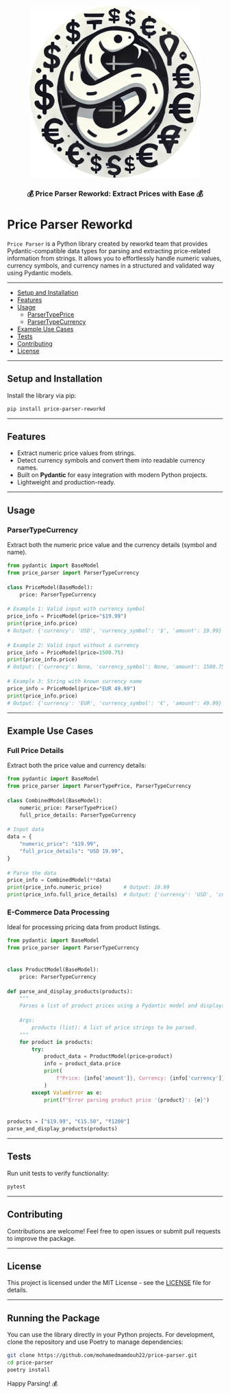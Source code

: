 <p align="center">
  <img src="https://raw.githubusercontent.com/mohamedmamdouh22/price-parser/main/logos/logo-modified.png" alt="Price Parser Logo" width="400"/>
</p>

<h3 align="center">💰 Price Parser Reworkd: Extract Prices with Ease 💰</h3>

# Price Parser Reworkd

`Price Parser` is a Python library created by reworkd team that provides Pydantic-compatible data types for parsing and extracting price-related information from strings. It allows you to effortlessly handle numeric values, currency symbols, and currency names in a structured and validated way using Pydantic models.

---

- [Setup and Installation](#setup-and-installation)
- [Features](#features)
- [Usage](#usage)
  - [ParserTypePrice](#parsertypeprice)
  - [ParserTypeCurrency](#parsertypecurrency)
- [Example Use Cases](#example-use-cases)
- [Tests](#tests)
- [Contributing](#contributing)
- [License](#license)

---

## Setup and Installation

Install the library via pip:

```bash
pip install price-parser-reworkd
```

---

## Features

- Extract numeric price values from strings.
- Detect currency symbols and convert them into readable currency names.
- Built on **Pydantic** for easy integration with modern Python projects.
- Lightweight and production-ready.

---

## Usage

### ParserTypeCurrency

Extract both the numeric price value and the currency details (symbol and name).

```python
from pydantic import BaseModel
from price_parser import ParserTypeCurrency

class PriceModel(BaseModel):
    price: ParserTypeCurrency

# Example 1: Valid input with currency symbol
price_info = PriceModel(price="$19.99")
print(price_info.price)
# Output: {'currency': 'USD', 'currency_symbol': '$', 'amount': 19.99}

# Example 2: Valid input without a currency
price_info = PriceModel(price=1500.75)
print(price_info.price)
# Output: {'currency': None, 'currency_symbol': None, 'amount': 1500.75}

# Example 3: String with known currency name
price_info = PriceModel(price="EUR 49.99")
print(price_info.price)
# Output: {'currency': 'EUR', 'currency_symbol': '€', 'amount': 49.99}

```
---

## Example Use Cases


### Full Price Details

Extract both the price value and currency details:

```python
from pydantic import BaseModel
from price_parser import ParserTypePrice, ParserTypeCurrency

class CombinedModel(BaseModel):
    numeric_price: ParserTypePrice()
    full_price_details: ParserTypeCurrency

# Input data
data = {
    "numeric_price": "$19.99",
    "full_price_details": "USD 19.99",
}

# Parse the data
price_info = CombinedModel(**data)
print(price_info.numeric_price)       # Output: 19.99
print(price_info.full_price_details)  # Output: {'currency': 'USD', 'currency_symbol': '$', 'amount': 19.99}
```

### E-Commerce Data Processing

Ideal for processing pricing data from product listings.

```python
from pydantic import BaseModel
from price_parser import ParserTypeCurrency


class ProductModel(BaseModel):
    price: ParserTypeCurrency

def parse_and_display_products(products):
    """
    Parses a list of product prices using a Pydantic model and displays the extracted information.

    Args:
        products (list): A list of price strings to be parsed.
    """
    for product in products:
        try:
            product_data = ProductModel(price=product)
            info = product_data.price
            print(
                f"Price: {info['amount']}, Currency: {info['currency']}, Symbol: {info['currency_symbol']}"
            )
        except ValueError as e:
            print(f"Error parsing product price '{product}': {e}")


products = ["$19.99", "€15.50", "₹1200"]
parse_and_display_products(products)
```

---

## Tests

Run unit tests to verify functionality:

```bash
pytest
```

---

## Contributing

Contributions are welcome! Feel free to open issues or submit pull requests to improve the package.

---

## License

This project is licensed under the MIT License - see the [LICENSE](LICENSE) file for details.

---

## Running the Package

You can use the library directly in your Python projects. For development, clone the repository and use Poetry to manage dependencies:

```bash
git clone https://github.com/mohamedmamdouh22/price-parser.git
cd price-parser
poetry install
```

Happy Parsing! 💰
